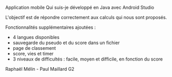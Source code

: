 Application mobile Qui suis-je développé en Java avec Android Studio

L'objectif est de répondre correctement aux calculs qui nous sont proposés.

Fonctionnalités supplémentaires ajoutées :
- 4 langues disponibles
- sauvegarde du pseudo et du score dans un fichier
- page de classement
- score, vies et timer
- 3 niveaux de difficultés : facile, moyen et difficile, en fonction du score

Raphaël Mélin - Paul Maillard G2